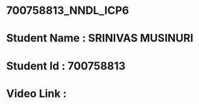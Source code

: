 # 700758813_NNDL_ICP6
# Student Name : SRINIVAS MUSINURI
# Student Id : 700758813
# Video Link : 


